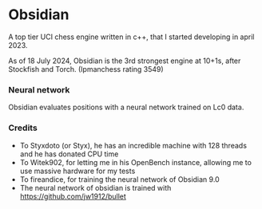 # Obsidian
A top tier UCI chess engine written in c++, that I started developing in april 2023.

As of 18 July 2024, Obsidian is the 3rd strongest engine at 10+1s, after Stockfish and Torch.
(Ipmanchess rating 3549)


### Neural network

Obsidian evaluates positions with a neural network trained on Lc0 data.


### Credits
* To Styxdoto (or Styx), he has an incredible machine with 128 threads and he has donated CPU time
* To Witek902, for letting me in his OpenBench instance, allowing me to use massive hardware for my tests
* To fireandice, for training the neural network of Obsidian 9.0
* The neural network of obsidian is trained with https://github.com/jw1912/bullet
